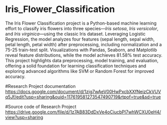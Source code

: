 # Iris_Flower_Classification

The Iris Flower Classification project is a Python-based machine learning effort to classify iris flowers into three species—*Iris setosa*, *Iris versicolor*, and *Iris virginica*—using the classic Iris dataset. Leveraging Logistic Regression, the model analyzes four features (sepal length, sepal width, petal length, petal width) after preprocessing, including normalization and a 75-25 train-test split. Visualizations with Pandas, Seaborn, and Matplotlib reveal feature distributions, while the model achieves 81.58% test accuracy. This project highlights data preprocessing, model training, and evaluation, offering a solid foundation for learning classification techniques and exploring advanced algorithms like SVM or Random Forest for improved accuracy.

#Research Project documentation
https://docs.google.com/document/d/1zjg7wAeV00HwPxcbXXfNeizCkVUVq5Jf/edit?usp=sharing&ouid=117619581273547490719&rtpof=true&sd=true

#Source code of Research Project
https://drive.google.com/file/d/1z7AB83DdDxVe4oCiucbPl7whWCXU0eH4/view?usp=sharing

